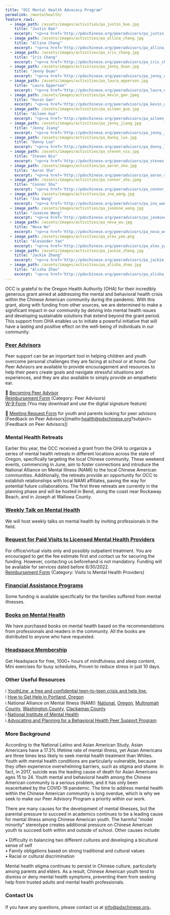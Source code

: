 ```yaml
---
title: "OCC Mental Health Advocacy Program"
permalink: /mentalhealth/
feature_row1:
  - image_path: /assets/images/activities/pa_justin_bao.jpg
    title: "Justin Bao"
    excerpt: "<p><a href='http://pdxchinese.org/peeradvisors/pa_justin_bao/'>Justin is a current junior at the University of Washington. Justin is pursuing a dual degree in Computer Science and Informatics, passionate about tech innovation for social good and impacting as many people as possible. He is also an Officer for the Chinese Student Association at UW, a CSE Peer Advisor, and a podcast host.</a></p>"
  - image_path: /assets/images/activities/pa_allina_chang.jpg
    title: "Allina Chang"
    excerpt: "<p><a href='http://pdxchinese.org/peeradvisors/pa_allina_chang/'>Allina is a first year Masters student at the Harvard Chan School of Public Health and a recent graduate of the University of Michigan, where she earned a B.S. in Neuroscience. She is passionate about improving mental health in young adult populations. Allina enjoys baking, the outdoors, and staying active.</a></p>"
  - image_path: /assets/images/activities/pa_iris_chang.jpg
    title: "Iris Chang"
    excerpt: "<p><a href='http://pdxchinese.org/peeradvisors/pa_iris_chang/'>Iris is a sophomore at Sunset High School. She is passionate about helping others and making an impact on the Chinese community. Iris is interested in psychology and software engineering. She loves to play soccer, bake, shop, and watch Netflix. She is looking forward to talking to you! :)</a></p>"
  - image_path: /assets/images/activities/pa_jenny_duan.jpg
    title: "Jenny Duan"
    excerpt: "<p><a href='http://pdxchinese.org/peeradvisors/pa_jenny_duan/'>Jenny is a junior at Jesuit High School, where she plays piano in the jazz band and leads the Asian Student Union club. She is highly interested in advocacy pursuits, specifically in regards to diversity and housing and education equity. Jenny enjoys listening to music, practicing the sport of fencing, and watching anime.</a></p>"
  - image_path: /assets/images/activities/pa_laura_epperson.jpg
    title: "Laura Epperson"
    excerpt: "<p><a href='http://pdxchinese.org/peeradvisors/pa_laura_epperson/'>Laura is a senior at Scripps College majoring in Economics. She is passionate about environmental economics and hopes to pursue a career in sustainable finance in the future. Laura enjoys photography, playing guitar, spending time with family and friends, and traveling the world.</a></p>"
  - image_path: /assets/images/activities/pa_kevin_gan.jpeg
    title: "Kevin Gan"
    excerpt: "<p><a href='http://pdxchinese.org/peeradvisors/pa_kevin_gan/'>Kevin is a sophomore at Purdue University, majoring in finance with a minor in statistics. He has a passion for entrepreneurship and hopes to start his own business. He is involved on campus as consultant for the Boilermaker Consulting Group. Kevin loves to play soccer and has been playing ever since he was 7 years old.</a></p>"
  - image_path: /assets/images/activities/pa_aileen_guo.jpg
    title: "Aileen Guo"
    excerpt: "<p><a href='http://pdxchinese.org/peeradvisors/pa_aileen_guo/'>Aileen is a senior at Interlake high school. Interest towards human behavior and concerns about the mental health among kids led her to work with non-profit organizations, read extensively on the topic, and to pursue psychology in college. Aileen loves reading, drawing, sharing mimes and following cats on Instagram.</a></p>"
  - image_path: /assets/images/activities/pa_jenny_jiang.jpg
    title: "Jenny Jiang"
    excerpt: "<p><a href='http://pdxchinese.org/peeradvisors/pa_jenny_jiang/'>Jenny is a junior at Sunset High School. Jenny face-paints and reads storytimes at the Portland's Children Museum, and she also leads an after-school club to volunteer with children. Jenny enjoys performing monologues for Speech and Debate. She hopes to study an interdisciplinary major between coding and art!</a></p>"  
  - image_path: /assets/images/activities/pa_danny_luo.jpg
    title: "Danny Luo"
    excerpt: "<p><a href='http://pdxchinese.org/peeradvisors/pa_danny_luo/'>Danny Luo is a sophomore at the University of Southern California (USC) and is currently on the pre-med track. He is majoring in global health with a double minor in international relations and natural science. He plays tennis and guitar and is a huge music nerd!</a></p>"
  - image_path: /assets/images/activities/pa_steven_niu.jpg
    title: "Steven Niu"
    excerpt: "<p><a href='http://pdxchinese.org/peeradvisors/pa_steven_niu/'>Steven is a junior at Catlin Gabel School. He is fascinated by neuroscience and behavioral science, and hopes to pursue a career in neurology. He is passionate about assisting with social work, helping people through tough times, and doing all he can to make the world a better place. Steven enjoys reading, playing D&D with friends, and sleeping.</a></p>"
  - image_path: /assets/images/activities/pa_aaron_sha.jpg
    title: "Aaron Sha"
    excerpt: "<p><a href='http://pdxchinese.org/peeradvisors/pa_aaron_sha/'>Aaron Sha is a 3rd year attending USC as a Pre-Dental major with a Computational Biology Minor. Outside of class, he enjoys singing with his A Cappella group, writing for his science-communications journal, and producing music. Quarantine permitting, he also loves cooking with his friends and exploring local food venues.</a></p>"
  - image_path: /assets/images/activities/pa_connor_shu.jpeg
    title: "Connor Shu"
    excerpt: "<p><a href='http://pdxchinese.org/peeradvisors/pa_connor_shu/'>Connor is currently a freshman at the University of Pennsylvania. He is pursuing a BA in Physics and a BSE in Systems Science and Engineering as part of the VIPER. Connor is passionate about building a sustainable future and preserving this beautiful planet of ours. He loves nature and is always down for a hike!</a></p>"  
  - image_path: /assets/images/activities/pa_ina_wang.jpg
    title: "Ina Wang"
    excerpt: "<p><a href='http://pdxchinese.org/peeradvisors/pa_ina_wang/'>Ina is currently a senior at USC studying neuroscience. She is driven towards her goal of improving access to vision care in underserved communities and hopes to open her own optometry clinic in the future. Some of her hobbies include dancing, hiking across the PNW, and discovering new music. </a></p>"
  - image_path: /assets/images/activities/pa_jasmine_wang.jpg
    title: "Jasmine Wang"
    excerpt: "<p><a href='http://pdxchinese.org/peeradvisors/pa_jasmine_wang/'>Jasmine is a freshman at UC Berkeley double majoring in business and data science. She wants to work in tech and business. In high school, she was involved in DECA, mock trial, cross country, and volunteering with PERIOD and NHS. In her free time, she likes to watch anime and draw.</a></p>"
  - image_path: /assets/images/activities/pa_nova_wu.jpg
    title: "Nova Wu"
    excerpt: "<p><a href='http://pdxchinese.org/peeradvisors/pa_nova_wu/'>I’m Nova, I am a materials science and engineering student and freshman at Stanford. My passion lies in creating more efficient and accessible energy materials. In high school, I cofounded and led the Oregon Middle School Speech and Debate League. I enjoy drawing, folding origami, playing Minecraft, and hiking.</a></p>"
  - image_path: /assets/images/activities/pa_alex_yao.png
    title: "Alexander Yao"
    excerpt: "<p><a href='http://pdxchinese.org/peeradvisors/pa_alex_yao/'>Alex is a pre-med senior majoring in Human Biology at the University of Southern California. Alex serves as the president of USC’s Soul Cal Breaking team, tutors as the vice president of Teach for Los Angeles, and volunteers in a research lab. Besides these activities, he also enjoys working out, breakdancing, and watching anime.</a></p>"
  - image_path: /assets/images/activities/pa_jackie_zhang.jpg
    title: "Jackie Zhang"
    excerpt: "<p><a href='http://pdxchinese.org/peeradvisors/pa_jackie_zhang/'>Jackie (Jiaqi) is a Junior at Sunset High School. She loves to learn about Psychology and Neurology, and hopes to pursue this field in the future. Her interests in these topics led to a passion for working with others and volunteering with social works organizations. Jackie enjoys dancing, binging shows, and spending time with her friends.</a></p>"
  - image_path: /assets/images/activities/pa_alisha_zhao.jpg
    title: "Alisha Zhao"
    excerpt: "<p><a href='http://pdxchinese.org/peeradvisors/pa_alisha_zhao/'>Alisha is a senior at Stanford University majoring in Political Science with minors in History and Human Rights. She is passionate about the intersection between human rights and government, particularly issues of affordable housing and homelessness. Alisha enjoys hiking, reading ethnographies, and recently binge watching Scandal.</a></p>"
---
```


OCC is grateful to the Oregon Health Authority (OHA) for their incredibly generous grant aimed at addressing the mental and behavioral health crisis within the Chinese American community during the pandemic. With this grant, along with funding from other sources, we are determined to make a significant impact in our community by delving into mental health issues and developing sustainable solutions that extend beyond the grant period. This support from OHA enables us to initiate a powerful initiative that will have a lasting and positive effect on the well-being of individuals in our community.

### [Peer Advisors](http://pdxchinese.org/peeradvisors/)  
Peer support can be an important tool in helping children and youth overcome personal challenges they are facing at school or at home. Our Peer Advisors are available to provide encouragement and resources to help their peers create goals and navigate stressful situations and experiences, and they are also available to simply provide an empathetic ear.  

  :blue_book: [Becoming Peer Advisor](https://docs.google.com/forms/d/e/1FAIpQLSfKewGqu-TrfPFfXdYIskGurJAz92ayYWHML2Wj4VKN3xqOIA/viewform?usp=sf_link)  
  [Reimbursement Form](/assets/pdf/reimbursement_form_advocacy_fillable.pdf) (Category: Peer Advisors)  
  [W-9 Form](/assets/pdf/w-9.pdf) (You may download and use the digital signature feature)  

  :green_book: [Meeting Request Form](https://docs.google.com/forms/d/e/1FAIpQLSeaGQKfpCcHl4o3WRhlV-EPVaH20t5mFhddQbEXhrwpTmmmvg/viewform?usp=sf_link) for youth and parents looking for peer advisors   
  [Feedback on Peer Advisors](mailto:health@pdxchinese.org?subject=[Feedback on Peer Advisors])  

### Mental Health Retreats  
Earlier this year, the OCC received a grant from the OHA to organize a series of mental health retreats in different locations across the state of Oregon, specifically targeting the local Chinese community. These weekend events, commencing in June, aim to foster connections and introduce the National Alliance on Mental Illness (NAMI) to the local Chinese American communities. Additionally, the retreats provide an opportunity for OCC to establish relationships with local NAMI affiliates, paving the way for potential future collaborations. The first three retreats are currently in the planning phase and will be hosted in Bend, along the coast near Rockaway Beach, and in Joseph at Wallowa County.  

### [Weekly Talk on Mental Health](http://pdxchinese.org/weeklytalk/)  
We will host weekly talks on mental health by inviting professionals in the field.  

### [Request for Paid Visits to Licensed Mental Health Providers](mailto:oregonchinesecoalition@gmail.com)  
For office/virtual visits only and possibly outpatient treatment. You are encouraged to get the fee estimate first and contact us for securing the funding. However, contacting us beforehand is not mandatory. Funding will be available for services dated before 6/30/2022.  
[Reimbursement Form](/assets/pdf/reimbursement_form_advocacy_fillable.pdf) (Category: Visits to Mental Health Providers)  

### [Financial Assistance Programs](http://OCCResponse.org)  
Some funding is available specifically for the families suffered from mental illnesses.  

### [Books on Mental Health](mailto:oregonchinesecoalition@gmail.com)  
We have purchased books on mental health based on the recommendations from professionals and readers in the community. All the books are distributed to anyone who have requested.  

### [Headspace Membership](https://work.headspace.com/oregonchinesecoalition/member-enroll?utm_medium=email&_hsmi=77283528&_hsenc=p2ANqtz-88UDOik4Z_O9-jdo1Us7sryMJyrmKzONEViJQlpiiZ7GQ1s0SMFja13DX3pmYYBjxMnevhO-dVp4uAM3vGwZXWiDG8Mg&utm_content=77283528&utm_source=hs_automation)  
Get Headspace for free, 1000+ hours of mindfulness and sleep content, Mini exercises for busy schedules, Proven to reduce stress in just 10 days.

### Other Useful Resources

:information_source: [YouthLine, a free and confidential teen-to-teen crisis and help line.](https://oregonyouthline.org/)  
:information_source: [How to Get Help in Portland, Oregon](https://www.mentalhealthportland.org/need-help/)  
:information_source: National Alliance on Mental Illness (NAMI): [National](https://www.nami.org/Home), [Oregon](https://namior.org/), [Multnomah County](https://www.namimultnomah.org/), [Washington County](https://www.washconami.org/), [Clackamas County](https://www.namicc.org/)  
:information_source: [National Institute of Mental Health](https://www.nimh.nih.gov/index.shtml)  
:information_source: [Advocating and Planning for a Behavioral Health Peer Support Program](http://peersforprogress.org/wp-content/uploads/2014/03/20140313_advocating_and_planning_for_a_behavioral_health_peer_support_program.pdf)  


### More Background

According to the National Latino and Asian American Study, Asian Americans have a 17.3% lifetime rate of mental illness, yet Asian Americans are three times less likely to seek mental health treatment than Whites. Youth with mental health conditions are particularly vulnerable, because they often experience overwhelming barriers, such as stigma and shame. In fact, in 2017, suicide was the leading cause of death for Asian Americans ages 15 to 24. Youth mental and behavioral health among the Chinese American community is a serious problem, and it has only been exacerbated by the COVID-19 pandemic. The time to address mental health within the Chinese American community is long overdue, which is why we seek to make our Peer Advisory Program a priority within our work.

There are many causes for the development of mental illnesses, but the parental pressure to succeed in academics continues to be a leading cause for mental illness among Chinese American youth. The harmful "model minority" stereotype creates additional pressure on Chinese American youth to succeed both within and outside of school. Other causes include:

•	Difficulty in balancing two different cultures and developing a bicultural sense of self  
•	Family obligations based on strong traditional and cultural values  
•	Racial or cultural discrimination  

Mental health stigma continues to persist in Chinese culture, particularly among parents and elders. As a result, Chinese American youth tend to dismiss or deny mental health symptoms, preventing them from seeking help from trusted adults and mental health professionals.

### Contact Us

If you have any questions, please contact us at [info@pdxchinese.org](mailto:health@pdxchinese.org)。
